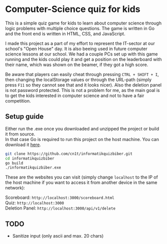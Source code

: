 # Computer-Science quiz for kids
This is a simple quiz game for kids to learn about computer science through logic problems with multiple choice questions.
The game is written in Go and the front end is written in HTML, CSS, and JavaScript.

I made this project as a part of my effort to represent the IT-sector at our school's "Open House" day.
It is also beeing used in future computer science lessons at our school.
We had a couple PCs set up with this game running and the kids could play it and get a position on the leaderboard with their name, which was shown on the beamer, if they got a high score.

Be aware that players can easily cheat through pressing ```CTRL + SHIFT + I```, then changing the localStorage values or through the URL-path (simply press ```F11``` so they cannot see that and it looks nicer).
Also the deletion panel is not password protected.
This is not a problem for me, as the main goal is to get the kids interested in computer science and not to have a fair competition.


## Setup guide

Either run the .exe once you downloaded and unzipped the project or build it from source.<br>
In that case Go is required to run this project on the host machine. You can download it [here](https://golang.org/dl/).

```sh
git clone https://github.com/cn1t/informatikquizbiber.git
cd informatikquizbiber
go build
./informatikquizbiber.exe
```

These are the websites you can visit (simply change ```localhost``` to the IP of the host machine if you want to access it from another device in the same network):

Scoreboard: `http://localhost:3000/scoreboard.html`<br>
Quiz: `http://localhost:3000`<br>
Deletion Panel: `http://localhost:3000/api/v1/delete`<br>



## TODO
- Sanitize input (only ascii and max. 20 chars)
